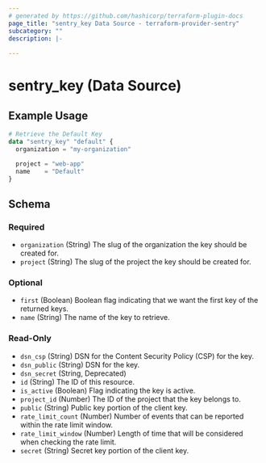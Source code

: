 ```yaml
---
# generated by https://github.com/hashicorp/terraform-plugin-docs
page_title: "sentry_key Data Source - terraform-provider-sentry"
subcategory: ""
description: |-
  
---
```


# sentry_key (Data Source)



## Example Usage

```terraform
# Retrieve the Default Key
data "sentry_key" "default" {
  organization = "my-organization"

  project = "web-app"
  name    = "Default"
}
```

<!-- schema generated by tfplugindocs -->
## Schema

### Required

- `organization` (String) The slug of the organization the key should be created for.
- `project` (String) The slug of the project the key should be created for.

### Optional

- `first` (Boolean) Boolean flag indicating that we want the first key of the returned keys.
- `name` (String) The name of the key to retrieve.

### Read-Only

- `dsn_csp` (String) DSN for the Content Security Policy (CSP) for the key.
- `dsn_public` (String) DSN for the key.
- `dsn_secret` (String, Deprecated)
- `id` (String) The ID of this resource.
- `is_active` (Boolean) Flag indicating the key is active.
- `project_id` (Number) The ID of the project that the key belongs to.
- `public` (String) Public key portion of the client key.
- `rate_limit_count` (Number) Number of events that can be reported within the rate limit window.
- `rate_limit_window` (Number) Length of time that will be considered when checking the rate limit.
- `secret` (String) Secret key portion of the client key.


